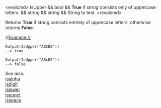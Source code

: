 \<evalcmd\> IsUpper && bool && **True** if *string* consists only of uppercase letters. && string && string && String to test. \</evalcmd\>

Returns **True** if *string* consists entirely of uppercase letters, otherwise returns **False**.

//<Example://>

    Output(IsUpper("ABCDE"))
    --> true

    Output(IsUpper("ABcDE"))
    --> false

*See also:*  
[isalpha](isalpha.md)  
[isdigit](isdigit.md)  
[islower](islower.md)  
[ispunct](ispunct.md)  
[isspace](isspace.md)  
